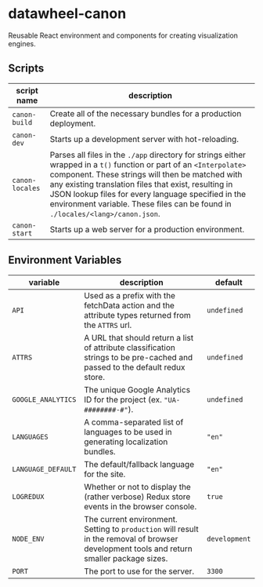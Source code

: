 # datawheel-canon
Reusable React environment and components for creating visualization engines.

## Scripts

|script name|description|
|---|---|
|`canon-build`|Create all of the necessary bundles for a production deployment.|
|`canon-dev`|Starts up a development server with hot-reloading.|
|`canon-locales`|Parses all files in the `./app` directory for strings either wrapped in a `t()` function or part of an `<Interpolate>` component. These strings will then be matched with any existing translation files that exist, resulting in JSON lookup files for every language specified in the environment variable. These files can be found in `./locales/<lang>/canon.json`.|
|`canon-start`|Starts up a web server for a production environment.|

## Environment Variables

|variable|description|default|
|---|---|---|
|`API`|Used as a prefix with the fetchData action and the attribute types returned from the `ATTRS` url.|`undefined`|
|`ATTRS`|A URL that should return a list of attribute classification strings to be pre-cached and passed to the default redux store.|`undefined`|
|`GOOGLE_ANALYTICS`|The unique Google Analytics ID for the project (ex. `"UA-########-#"`).|`undefined`|
|`LANGUAGES`|A comma-separated list of languages to be used in generating localization bundles.|`"en"`|
|`LANGUAGE_DEFAULT`|The default/fallback language for the site.|`"en"`|
|`LOGREDUX`|Whether or not to display the (rather verbose) Redux store events in the browser console.|`true`|
|`NODE_ENV`|The current environment. Setting to `production` will result in the removal of browser development tools and return smaller package sizes.|`development`|
|`PORT`|The port to use for the server.|`3300`|
